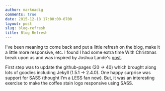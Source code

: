 ```yaml
---
author: marknadig
comments: true
date: 2015-12-18 17:00:00-0700
layout: post
slug: blog-refresh
title: Blog Refresh
---
```


I've been meaning to come back and put a little refresh on the blog, make it a little more responsive, etc. 
I found I had some extra time With Christmas break upon us and was inspired by Joshua Lande's 
<a href='http://joshualande.com/jekyll-github-pages-poole/'>post</a>. 

First step was to update the github-pages (20 -> 40) which brought along lots of goodies including Jekyll (1.5.1 -> 2.4.0).
One happy surprise was support for SASS (thought I'm a LESS fan now). But, it was an interesting exercise to make the
coffee stain logo responsive using SASS.
